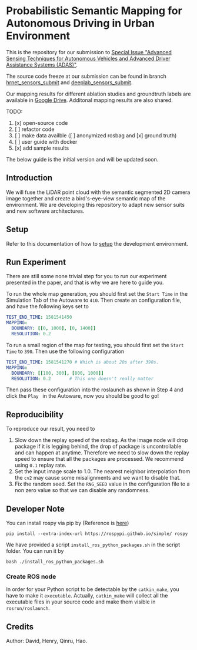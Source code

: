 # Probabilistic Semantic Mapping for Autonomous Driving in Urban Environment

This is the repository for our submission to [Special Issue "Advanced Sensing Techniques for Autonomous Vehicles and Advanced Driver Assistance Systems (ADAS)"](https://www.mdpi.com/si/sensors/autonomous_vehicles_ADAS).

The source code freeze at our submission can be found in branch [hrnet_sensors_submit](https://github.com/AutonomousVehicleLaboratory/semantic_mapping_v2/tree/hrnet_sensors_submit) and [deeplab_sensors_submit](https://github.com/AutonomousVehicleLaboratory/semantic_mapping_v2/tree/deeplab_sensors_submit).

Our mapping results for different ablation studies and groundtruth labels are available in [Google Drive](https://drive.google.com/drive/folders/1eMRNIizjmEStxS0i_ZaKjc9z9hFkRSqN?usp=sharing). Additonal mapping results are also shared. 


TODO:
1. [x] open-source code
2. [ ] refactor code
3. [ ] make data availble ([ ] anonymized rosbag and [x] ground truth)
4. [ ] user guide with docker
5. [x] add sample results



The below guide is the initial version and will be updated soon.

## Introduction

We will fuse the LiDAR point cloud with the semantic segmented 2D camera image together and create a bird's-eye-view semantic map of the environment. We are developing this repository to adapt new sensor suits and new software architectures. 

## Setup

Refer to this documentation of how to [setup](doc/setup.md) the development environment. 

## Run Experiment

There are still some none trivial step for you to run our experiment presented in the paper, and that is why we are here to guide you. 

To run the whole map generation, you should first set the `Start Time` in the Simulation Tab of the Autoware to `410`.  Then create an configuration file, and have the following keys set to

```yaml
TEST_END_TIME: 1581541450
MAPPING:
  BOUNDARY: [[0, 1000], [0, 1400]]
  RESOLUTION: 0.2
```

To run a small region of the map for testing, you should first set the `Start Time` to `390`. Then use the following configuration 

```yaml
TEST_END_TIME: 1581541270 # Which is about 20s after 390s. 
MAPPING:
  BOUNDARY: [[100, 300], [800, 1000]]
  RESOLUTION: 0.2		# This one doesn't really matter
```

Then pass these configuration into the roslaunch as shown in Step 4 and click the `Play ` in the Autoware, now you should be good to go!

## Reproducibility

To reproduce our result, you need to 

1. Slow down the replay speed of the rosbag. As the image node will drop package if it is legging behind, the drop of package is uncontrollable and can happen at anytime. Therefore we need to slow down the replay speed to ensure that all the packages are processed. We recommend using `0.1` replay rate. 
2. Set the input image scale to 1.0. The nearest neighbor interpolation from the `cv2` may cause some misalignments and we want to disable that. 
3. Fix the random seed. Set the `RNG_SEED` value in the configuration file to a non zero value so that we can disable any randomness. 

## Developer Note

You can install rospy via pip by (Reference is [here](https://answers.ros.org/question/343260/install-of-the-rospyrosbag-python-libraries-standalone-not-on-ubuntu/))

```
pip install --extra-index-url https://rospypi.github.io/simple/ rospy
```

We have provided a script `install_ros_python_packages.sh` in the script folder. You can run it by 

```shell
bash ./install_ros_python_packages.sh
```

### Create ROS node

In order for your Python script to be detectable by the `catkin_make`, you have to make it `executable`. Actually, `catkin_make` will collect all the executable files in your source code and make them visible in `rosrun/roslaunch`. 



## Credits

Author: David, Henry, Qinru, Hao. 